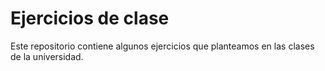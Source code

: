 # Ejercicios de clase

Este repositorio contiene algunos ejercicios que planteamos en las clases de la universidad.

